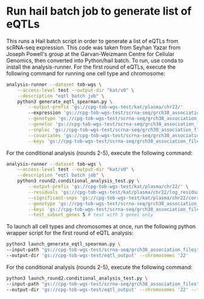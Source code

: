 # Run hail batch job to generate list of eQTLs

This runs a Hail batch script in order to generate a list of eQTLs from scRNA-seq expression. This code was taken from Seyhan Yazar from Joseph Powell's group at the Garvan-Weizmann Centre for Cellular Genomics, then converted into Python/hail batch. To run, use conda to install the analysis-runner. For the first round of eQTLs, execute the following command for running one cell type and chromosome:

```sh
analysis-runner --dataset tob-wgs \
    --access-level test --output-dir "kat/v0" \
    --description "eqtl batch job" \
    python3 generate_eqtl_spearman.py \
        --output-prefix 'gs://cpg-tob-wgs-test/kat/plasma/chr22/'
        --expression 'gs://cpg-tob-wgs-test/scrna-seq/grch38_association_files/expression_files/B_intermediate_expression.tsv' \
        --genotype 'gs://cpg-tob-wgs-test/scrna-seq/grch38_association_files/genotype_files/tob_genotype_chr22.tsv' \
        --geneloc 'gs://cpg-tob-wgs-test/scrna-seq/grch38_association_files/gene_location_files/GRCh38_geneloc_chr22.tsv' \
        --snploc 'gs://cpg-tob-wgs-test/scrna-seq/grch38_association_files/snp_location_files/snpsloc_chr22.tsv' \
        --covariates 'gs://cpg-tob-wgs-test/scrna-seq/grch38_association_files/covariates_files/B_intermediate_peer_factors.tsv' \
        --keys 'gs://cpg-tob-wgs-test/scrna-seq/grch38_association_files/OneK1K_CPG_IDs.tsv'
```

For the conditional analysis (rounds 2-5), execute the following command:

```sh
analysis-runner --dataset tob-wgs \
    --access-level test --output-dir "kat/v0" \
    --description "eqtl batch job" \
    python3 round2.conditional_analysis_test.py \
        --output-prefix 'gs://cpg-tob-wgs-test/kat/plasma/chr22/' \
        --residuals 'gs://cpg-tob-wgs-test/kat/plasma/chr22/log_residuals.tsv' \
        --significant-snps 'gs://cpg-tob-wgs-test/kat/plasma/chr22/correlation_results.csv' \
        --genotype 'gs://cpg-tob-wgs-test/scrna-seq/grch38_association_files/genotype_files/tob_genotype_chr22.tsv' \
        --keys 'gs://cpg-tob-wgs-test/scrna-seq/grch38_association_files/OneK1K_CPG_IDs.tsv' \
        --test_subset_genes 5 # test with 5 genes only
```

To launch all cell types and chromosomes at once, run the following python wrapper script for the first round of eQTL analysis:

```sh
python3 launch_generate_eqtl_spearman.py \
--input-path "gs://cpg-tob-wgs-test/scrna-seq/grch38_association_files" \
--output-dir 'gs://cpg-tob-wgs-test/eqtl_output' --chromosomes '22'
```

For the conditional analysis (rounds 2-5), execute the following command:

```sh
python3 launch_round2.conditional_analysis_test.py \
--input-path "gs://cpg-tob-wgs-test/scrna-seq/grch38_association_files" \
--output-dir 'gs://cpg-tob-wgs-test/eqtl_output' --chromosomes '22' --first-round-path 'gs://cpg-tob-wgs-test/kat/'
```
